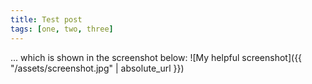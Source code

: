```yaml
---
title: Test post
tags: [one, two, three]
---
```

... which is shown in the screenshot below:
![My helpful screenshot]({{ "/assets/screenshot.jpg" | absolute_url }})